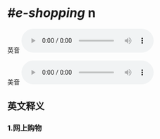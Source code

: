 # ***\#e-shopping*** n
英音
<audio src="./media/e-shopping1_AAC.aac" controls="controls"></audio>

美音
<audio src="./media/e-shopping2_AAC.aac" controls="controls"></audio>



  

英文释义
---
### 1.**网上购物**  



